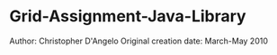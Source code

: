 # Grid-Assignment-Java-Library

Author: Christopher D'Angelo
Original creation date: March-May 2010
